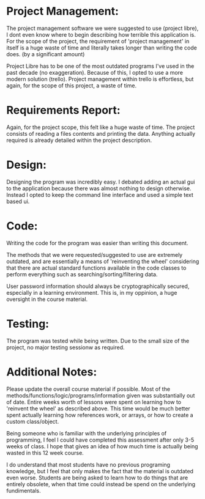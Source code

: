 
# Project Management: 
The project management software we were suggested to use (project libre), I dont even know where to begin describing how terrible this application is. For the scope of the project, the requirement of 'project management' in itself is a huge waste of time and literally takes longer than writing the code does. (by a significant amount)

Project Libre has to be one of the most outdated programs I've used in the past decade (no exaggeration). Because of this, I opted to use a more modern solution (trello). Project management within trello is effortless, but again, for the scope of this project, a waste of time.  

# Requirements Report: 
Again, for the project scope, this felt like a huge waste of time. The project consists of reading a files contents and printing the data. Anything actually required is already detailed within the project description. 

# Design: 
Designing the program was incredibly easy. I debated adding an actual gui to the application because there was almost nothing to design otherwise. Instead I opted to keep the command line interface and used a simple text based ui. 

# Code: 
Writing the code for the program was easier than writing this document. 

The methods that we were requested/suggested to use are extremely outdated, and are essentially a means of 'reinventing the wheel' considering that there are actual standard functions available in the code classes to perform everything such as searching/sorting/filtering data. 

User password information should always be cryptographically secured, especially in a  learning environment. This is, in my oppinion, a huge oversight in the course material. 

# Testing: 
The program was tested while being written. Due to the small size of the project, no major testing sessionw as required. 


# Additional Notes: 
Please update the overall course material if possible. Most of the methods/functions/logic/programs/information given was substantially out of date. Entire weeks worth of lessons were spent on learning how to 'reinvent the wheel' as described above. This time would be much better spent actually learning how references work, or arrays, or how to create a custom class/object. 

Being someone who is familiar with the underlying principles of programming, I feel I could have completed this assessment after only 3-5 weeks of class. I hope that gives an idea of how much time is actually being wasted in this 12 week course. 

I do understand that most students have no previous programing knowledge, but I feel that only makes the fact that the material is outdated even worse. Students are being asked to learn how to do things that are entirely obsolete, when that time could instead be spend on the underlying fundimentals. 